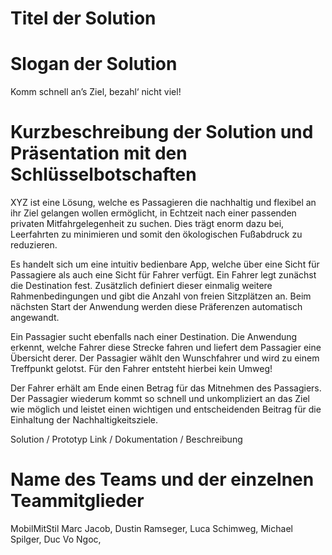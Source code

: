 # Titel der Solution


# Slogan der Solution

Komm schnell an’s Ziel, bezahl‘ nicht viel!

# Kurzbeschreibung der Solution und Präsentation mit den Schlüsselbotschaften

XYZ ist eine Lösung, welche es Passagieren die nachhaltig und flexibel an ihr Ziel gelangen wollen ermöglicht, in Echtzeit nach einer passenden privaten Mitfahrgelegenheit zu suchen. Dies trägt enorm dazu bei, Leerfahrten zu minimieren und somit den ökologischen Fußabdruck zu reduzieren.

Es handelt sich um eine intuitiv bedienbare App, welche über eine Sicht für Passagiere als auch eine Sicht für Fahrer verfügt. 
Ein Fahrer legt zunächst die Destination fest. Zusätzlich definiert dieser einmalig weitere Rahmenbedingungen und gibt die Anzahl von freien Sitzplätzen an. Beim nächsten Start der Anwendung werden diese Präferenzen automatisch angewandt.

Ein Passagier sucht ebenfalls nach einer Destination. Die Anwendung erkennt, welche Fahrer diese Strecke fahren und liefert dem Passagier eine Übersicht derer. 
Der Passagier wählt den Wunschfahrer und wird zu einem Treffpunkt gelotst. 
Für den Fahrer entsteht hierbei kein Umweg!

Der Fahrer erhält am Ende einen Betrag für das Mitnehmen des Passagiers. Der Passagier wiederum kommt so schnell und unkompliziert an das Ziel wie möglich und leistet einen wichtigen und entscheidenden Beitrag für die Einhaltung der Nachhaltigkeitsziele.

Solution / Prototyp Link / Dokumentation / Beschreibung

# Name des Teams und der einzelnen Teammitglieder
MobilMitStil
Marc Jacob, Dustin Ramseger, Luca Schimweg, Michael Spilger, Duc Vo Ngoc, 
